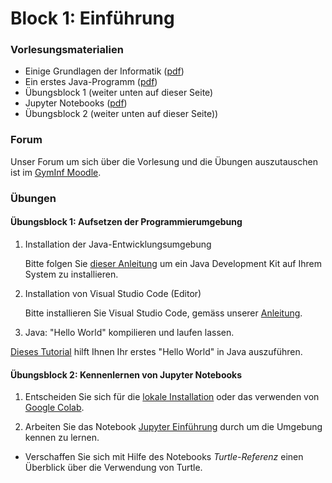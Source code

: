 # Block 1: Einführung

### Vorlesungsmaterialien

* Einige Grundlagen der Informatik ([pdf](02_InformatikGrundlagen.pdf))
* Ein erstes Java-Programm ([pdf](03_ErstesProgramm.pdf))
* Übungsblock 1  (weiter unten auf dieser Seite)
* Jupyter Notebooks ([pdf](04_JupyterNotebooks.pdf))
* Übungsblock 2 (weiter unten auf dieser Seite))

### Forum

Unser Forum um sich über die Vorlesung und die Übungen auszutauschen ist im [GymInf Moodle](https://moodle.unifr.ch/mod/forum/view.php?id=924407).

### Übungen

#### Übungsblock 1: Aufsetzen der Programmierumgebung

1. Installation der Java-Entwicklungsumgebung

    Bitte folgen Sie [dieser Anleitung](../installation/java.md) um ein Java Development Kit auf Ihrem System zu installieren.

2. Installation von Visual Studio Code (Editor)

    Bitte installieren Sie Visual Studio Code, gemäss unserer [Anleitung](../installation/vscode.md).

3. Java: "Hello World" kompilieren und laufen lassen.

[Dieses Tutorial](helloworld.md) hilft Ihnen Ihr erstes "Hello World" in Java auszuführen.

#### Übungsblock 2: Kennenlernen von Jupyter Notebooks

1. Entscheiden Sie sich für die [lokale Installation](../installation/jupyter-anaconda.md) oder das verwenden von [Google Colab](jupyter-colab).

1. Arbeiten Sie das Notebook [Jupyter Einführung](https://nbviewer.jupyter.org/github/Andreas-Forster/gyminf-programmieren/blob/master/notebooks/JupyterEinfuehrung.ipynb) durch um die Umgebung kennen zu lernen.

* Verschaffen Sie sich mit Hilfe des Notebooks *Turtle-Referenz* einen Überblick über die Verwendung von Turtle.


